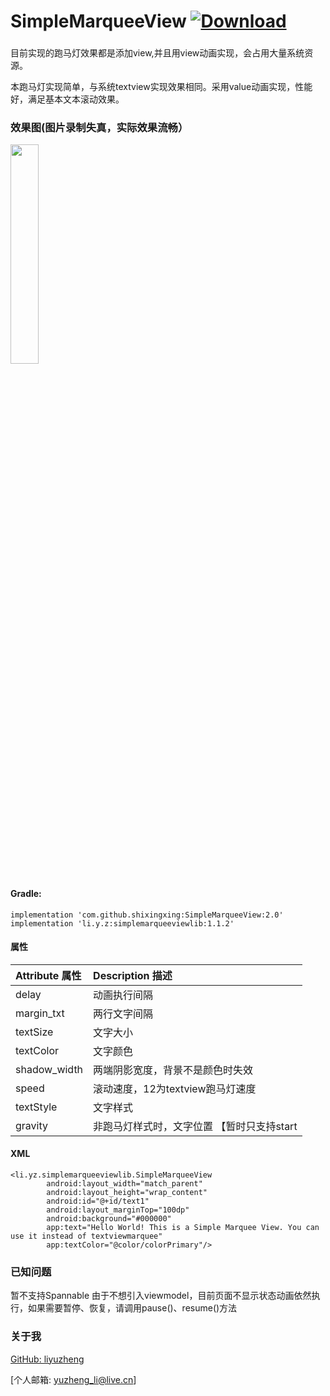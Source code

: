 # SimpleMarqueeView [ ![Download](https://api.bintray.com/packages/liyz/lyzlib/SimpleMarqueeView/images/download.svg?version=1.2.0) ](https://bintray.com/liyz/lyzlib/SimpleMarqueeView/1.2.0/link)

###
目前实现的跑马灯效果都是添加view,并且用view动画实现，会占用大量系统资源。

本跑马灯实现简单，与系统textview实现效果相同。采用value动画实现，性能好，满足基本文本滚动效果。

### 效果图(图片录制失真，实际效果流畅）

<img src="/resources/simple.gif" style="width: 30%;">

#### Gradle:
    implementation 'com.github.shixingxing:SimpleMarqueeView:2.0'
    implementation 'li.y.z:simplemarqueeviewlib:1.1.2'

#### 属性

| Attribute 属性          | Description 描述 | 
|:---				     |:---| 
| delay         | 动画执行间隔 | 
| margin_txt         | 两行文字间隔 | 
| textSize         | 文字大小 | 
| textColor         | 文字颜色 | 
| shadow_width         | 两端阴影宽度，背景不是颜色时失效 | 
| speed         | 滚动速度，12为textview跑马灯速度 |
| textStyle        | 文字样式 |
| gravity        | 非跑马灯样式时，文字位置 【暂时只支持start|center_horizontal】 |

#### XML

    <li.yz.simplemarqueeviewlib.SimpleMarqueeView
            android:layout_width="match_parent"
            android:layout_height="wrap_content"
            android:id="@+id/text1"
            android:layout_marginTop="100dp"
            android:background="#000000"
            app:text="Hello World! This is a Simple Marquee View. You can use it instead of textviewmarquee"
            app:textColor="@color/colorPrimary"/>

### 已知问题
暂不支持Spannable
由于不想引入viewmodel，目前页面不显示状态动画依然执行，如果需要暂停、恢复，请调用pause()、resume()方法

### 关于我

[GitHub: liyuzheng](https://github.com/liyuzheng)  

[个人邮箱: yuzheng_li@live.cn]
